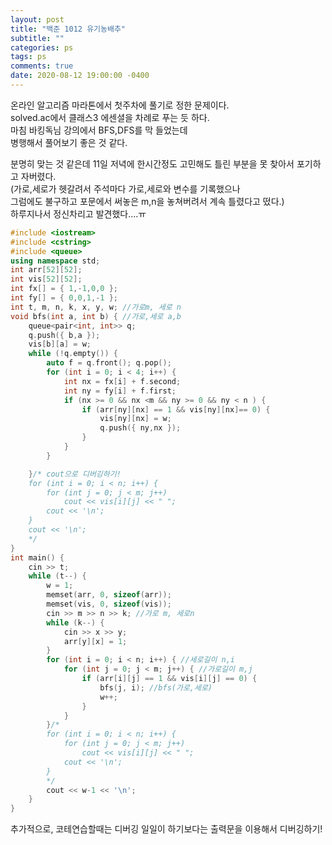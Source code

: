 ```yaml
---
layout: post
title: "백준 1012 유기농배추"
subtitle: ""
categories: ps
tags: ps
comments: true
date: 2020-08-12 19:00:00 -0400
---
```


온라인 알고리즘 마라톤에서 첫주차에 풀기로 정한 문제이다.		
solved.ac에서 클래스3 에센셜을 차례로 푸는 듯 하다.		
마침 바킹독님 강의에서 BFS,DFS를 막 들었는데		
병행해서 풀어보기 좋은 것 같다.		

분명히 맞는 것 같은데 11일 저녁에 한시간정도 고민해도 틀린 부분을 못 찾아서 포기하고 자버렸다.		
(가로,세로가 헷갈려서 주석마다 가로,세로와 변수를 기록했으나 	
그럼에도 불구하고 포문에서 써놓은 m,n을 놓쳐버려서 계속 틀렸다고 떴다.)		
하루지나서 정신차리고 발견했다....ㅠ	

```cpp
#include <iostream>
#include <cstring>
#include <queue>
using namespace std;
int arr[52][52];
int vis[52][52];
int fx[] = { 1,-1,0,0 };
int fy[] = { 0,0,1,-1 };
int t, m, n, k, x, y, w; //가로m, 세로 n 
void bfs(int a, int b) { //가로,세로 a,b
	queue<pair<int, int>> q;
	q.push({ b,a });
	vis[b][a] = w;
	while (!q.empty()) {
		auto f = q.front(); q.pop();
		for (int i = 0; i < 4; i++) {
			int nx = fx[i] + f.second;
			int ny = fy[i] + f.first;
			if (nx >= 0 && nx <m && ny >= 0 && ny < n ) {
				if (arr[ny][nx] == 1 && vis[ny][nx]== 0) {
					vis[ny][nx] = w;
					q.push({ ny,nx });
				}
			}
		}

	}/* cout으로 디버깅하기!
	for (int i = 0; i < n; i++) {
		for (int j = 0; j < m; j++)
			cout << vis[i][j] << " ";
		cout << '\n';
	}
	cout << '\n';
	*/
}
int main() {
	cin >> t;
	while (t--) {
		w = 1;
		memset(arr, 0, sizeof(arr));
		memset(vis, 0, sizeof(vis));
		cin >> m >> n >> k; //가로 m, 세로n
		while (k--) {
			cin >> x >> y;
			arr[y][x] = 1;
		}
		for (int i = 0; i < n; i++) { //세로길이 n,i
			for (int j = 0; j < m; j++) { //가로길이 m,j
				if (arr[i][j] == 1 && vis[i][j] == 0) {
					bfs(j, i); //bfs(가로,세로)
					w++;
				}
			}
		}/*
		for (int i = 0; i < n; i++) {
			for (int j = 0; j < m; j++)
				cout << vis[i][j] << " ";
			cout << '\n';
		}
		*/
		cout << w-1 << '\n';
	}
}
```

추가적으로, 코테연습할때는 디버깅 일일이 하기보다는 
출력문을 이용해서 디버깅하기!